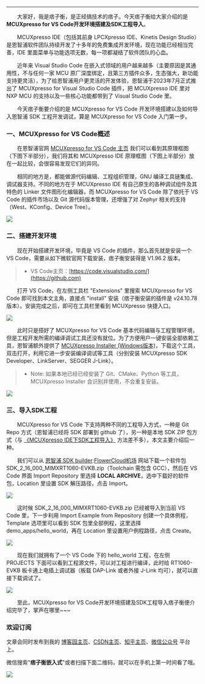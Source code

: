 


---


　　大家好，我是痞子衡，是正经搞技术的痞子。今天痞子衡给大家介绍的是**MCUXpresso for VS Code开发环境搭建及SDK工程导入**。


　　MCUXpresso IDE（包括其前身 LPCXpresso IDE、Kinetis Design Studio）是恩智浦软件团队持续开发了十多年的免费集成开发环境，现在功能已经相当完善，IDE 里面菜单与功能选项无数，每一项都凝结了软件团队的心血。


　　近年来 Visual Studio Code 在嵌入式领域的用户越来越多（主要原因是其通用性，不与任何一家 MCU 原厂深度绑定，且第三方插件众多，生态强大，新功能支持更灵活），为了给恩智浦用户更灵活的开发体验，恩智浦于2023年7月正式推出了 MCUXpresso for Visual Studio Code 插件，把 MCUXpresso IDE 里对 NXP MCU 的支持以及一些核心功能都带到了 Visual Studio Code 里。


　　今天痞子衡要介绍的是 MCUXpresso for VS Code 开发环境搭建以及如何导入恩智浦 SDK 工程开发调试，算是 MCUXpresso for VS Code 入门第一步。


### 一、MCUXpresso for VS Code概述


　　在恩智浦官网 [MCUXpresso for VS Code 主页](https://github.com) 我们可以看到其原理框图（下图下半部分），我们将其和 MCUXpresso IDE 原理框图（下图上半部分）放在一起比较，会很容易发现它们的异同。


　　相同的地方是，都能做源代码编辑、工程组织管理，GNU 编译工具链集成、调试器支持。不同的地方在于 MCUXpresso IDE 有自己原生的各种调试组件及其特色的 Linker 文件图形化编辑器，而 MCUXpresso for VS Code 除了依托于 VS Code 的插件市场以及 Git 源代码版本管理，还增强了对 Zephyr 相关的支持（West、KConfig、Device Tree）。


![](https://raw.githubusercontent.com/JayHeng/pzhmcu-picture/master/cnblogs/MCUX_VSC_QSG_bg.png)


### 二、搭建开发环境


　　现在开始搭建开发环境，毕竟是 VS Code 的插件，那么首先就是安装一个 VS Code，需要从如下微软官网下载安装，痞子衡安装得是 V1\.96\.2 版本。



> * VS Code主页：[https://code.visualstudio.com/](https://github.com)


　　打开 VS Code，在左侧工具栏 "Extensions" 里搜索 MCUXpresso for VS Code 即可找到本文主角，直接点 "install" 安装（痞子衡安装的插件是 v24\.10\.78 版本）。安装完成之后，即可在工具栏里看到 MCUXpresso 快捷入口。


![](https://raw.githubusercontent.com/JayHeng/pzhmcu-picture/master/cnblogs/MCUX_VSC_QSG_ext_setup.png)


　　此时只是搭好了 MCUXpresso for VS Code 基本代码编辑与工程管理环境，但是工程开发所需的编译调试工具还没有就位。为了方便用户一键安装全部依赖工具，恩智浦额外提供了 [MCUXpresso Installer (Windows版本)](https://github.com)，下载这个工具，双击打开，利用它进一步安装编译调试等工具（分别安装 MCUXpresso SDK Developer、LinkServer、SEGGER J\-Link）。



> * Note: 如果本地已经已经安装了 Git、CMake、Python 等工具，MCUXpresso Installer 会识别并使用，不会重复安装。


![](https://raw.githubusercontent.com/JayHeng/pzhmcu-picture/master/cnblogs/MCUX_VSC_QSG_installer.png)


### 三、导入SDK工程


　　MCUXpresso for VS Code 下支持两种不同的工程导入方式，一种是 Git Repo 方式（恩智浦已经将 SDK 部署到 github 了），另一种是本地 SDK ZIP 包方式（与 [《MCUXpresso IDE下SDK工程导入》](https://github.com) 方法差不多），本文主要介绍后一种。


　　我们可以从 [恩智浦 SDK builder](https://github.com):[FlowerCloud机场](https://hushicha.org) 网站下载一个软件包 SDK\_2\_16\_000\_MIMXRT1060\-EVKB.zip（Toolchain 需包含 GCC），然后在 VS Code 界面 Import Repository 里选择 **LOCAL ARCHIVE**，选中下载好的软件包，Location 里设置 SDK 解压路径，点击 Import。


![](https://raw.githubusercontent.com/JayHeng/pzhmcu-picture/master/cnblogs/MCUX_VSC_QSG_sdk1.png)


　　这时候 SDK\_2\_16\_000\_MIMXRT1060\-EVKB.zip 已经被导入到当前 VS Code 里，下一步利用 Import Example from Repository 创建一个具体例程，Template 选项里可以看到 SDK 包里全部例程，这里选择 demo\_apps/hello\_world，再在 Location 里设置用户例程路径，点击 Create。


![](https://raw.githubusercontent.com/JayHeng/pzhmcu-picture/master/cnblogs/MCUX_VSC_QSG_sdk2.png)


　　现在我们就拥有了一个 VS Code 下的 hello\_world 工程，在左侧 PROJECTS 下面可以看到工程源文件，可以对工程进行编译，此时给 RT1060\-EVKB 板卡通上电插上调试器（板载 DAP\-Link 或者外接 J\-Link 均可），就可以直接下载调试了。


![](https://raw.githubusercontent.com/JayHeng/pzhmcu-picture/master/cnblogs/MCUX_VSC_QSG_sdk3.png)


　　至此，MCUXpresso for VS Code开发环境搭建及SDK工程导入痞子衡便介绍完毕了，掌声在哪里\~\~\~


### 欢迎订阅


文章会同时发布到我的 [博客园主页](https://github.com)、[CSDN主页](https://github.com)、[知乎主页](https://github.com)、[微信公众号](https://github.com) 平台上。


微信搜索"**痞子衡嵌入式**"或者扫描下面二维码，就可以在手机上第一时间看了哦。


![](https://raw.githubusercontent.com/JayHeng/pzhmcu-picture/master/wechat/pzhMcu_qrcode_258x258.jpg)


